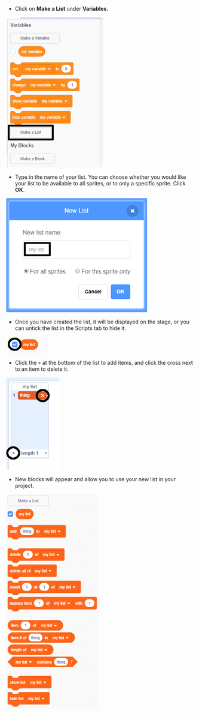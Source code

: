 + Click on **Make a List** under **Variables**.

![Make a list](images/make-a-list-annotated.png)

+ Type in the name of your list. You can choose whether you would like your list to be available to all sprites, or to only a specific sprite. Click **OK**.

![List name](images/list-name-annotated.png)

+ Once you have created the list, it will be displayed on the stage, or you can untick the list in the Scripts tab to hide it.

![List show/hide](images/list-show-hide-annotated.png)

+ Click the `+` at the bottom of the list to add items, and click the cross next to an item to delete it.

![List show/hide](images/list-add-delete-annotated.png)

+ New blocks will appear and allow you to use your new list in your project.

![List blocks](images/list-blocks.png)
